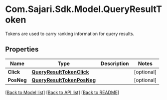 # Com.Sajari.Sdk.Model.QueryResultToken
Tokens are used to carry ranking information for query results.
## Properties

Name | Type | Description | Notes
------------ | ------------- | ------------- | -------------
**Click** | [**QueryResultTokenClick**](QueryResultTokenClick.md) |  | [optional] 
**PosNeg** | [**QueryResultTokenPosNeg**](QueryResultTokenPosNeg.md) |  | [optional] 

[[Back to Model list]](../README.md#documentation-for-models) [[Back to API list]](../README.md#documentation-for-api-endpoints) [[Back to README]](../README.md)

